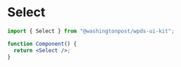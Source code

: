 # Select

```jsx
import { Select } from "@washingtonpost/wpds-ui-kit";

function Component() {
  return <Select />;
}
```
